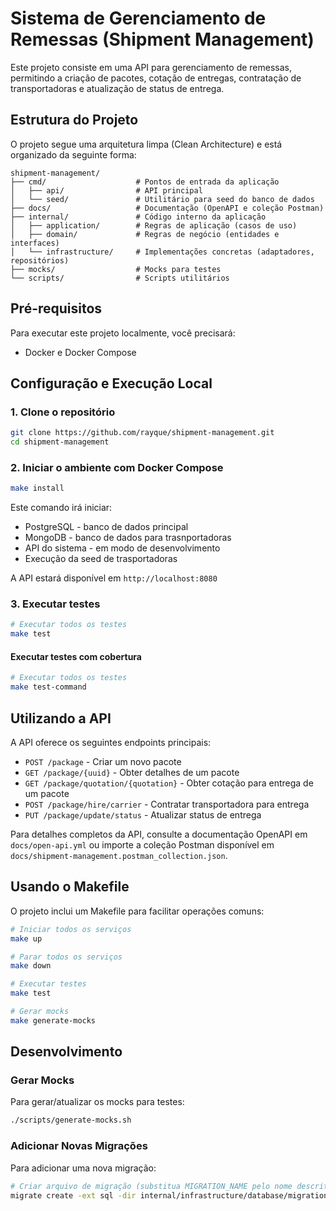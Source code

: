 # Sistema de Gerenciamento de Remessas (Shipment Management)

Este projeto consiste em uma API para gerenciamento de remessas, permitindo a criação de pacotes, cotação de entregas, contratação de transportadoras e atualização de status de entrega.

## Estrutura do Projeto

O projeto segue uma arquitetura limpa (Clean Architecture) e está organizado da seguinte forma:

```
shipment-management/
├── cmd/                    # Pontos de entrada da aplicação
│   ├── api/                # API principal
│   └── seed/               # Utilitário para seed do banco de dados
├── docs/                   # Documentação (OpenAPI e coleção Postman)
├── internal/               # Código interno da aplicação
│   ├── application/        # Regras de aplicação (casos de uso)
│   ├── domain/             # Regras de negócio (entidades e interfaces)
│   └── infrastructure/     # Implementações concretas (adaptadores, repositórios)
├── mocks/                  # Mocks para testes
└── scripts/                # Scripts utilitários
```

## Pré-requisitos

Para executar este projeto localmente, você precisará:

- Docker e Docker Compose

## Configuração e Execução Local

### 1. Clone o repositório

```bash
git clone https://github.com/rayque/shipment-management.git
cd shipment-management
```

### 2. Iniciar o ambiente com Docker Compose

```bash
make install
```

Este comando irá iniciar:
- PostgreSQL - banco de dados principal
- MongoDB - banco de dados para trasnportadoras
- API do sistema - em modo de desenvolvimento
- Execução da seed de trasportadoras

A API estará disponível em `http://localhost:8080`

### 3. Executar testes

```bash
# Executar todos os testes
make test
```

#### Executar testes com cobertura

```bash
# Executar todos os testes
make test-command
```

## Utilizando a API

A API oferece os seguintes endpoints principais:

- `POST /package` - Criar um novo pacote
- `GET /package/{uuid}` - Obter detalhes de um pacote
- `GET /package/quotation/{quotation}` - Obter cotação para entrega de um pacote
- `POST /package/hire/carrier` - Contratar transportadora para entrega
- `PUT /package/update/status` - Atualizar status de entrega

Para detalhes completos da API, consulte a documentação OpenAPI em `docs/open-api.yml` ou importe a coleção Postman disponível em `docs/shipment-management.postman_collection.json`.

## Usando o Makefile

O projeto inclui um Makefile para facilitar operações comuns:

```bash
# Iniciar todos os serviços
make up

# Parar todos os serviços
make down

# Executar testes
make test

# Gerar mocks
make generate-mocks
```

## Desenvolvimento

### Gerar Mocks

Para gerar/atualizar os mocks para testes:

```bash
./scripts/generate-mocks.sh
```

### Adicionar Novas Migrações

Para adicionar uma nova migração:

```bash
# Criar arquivo de migração (substitua MIGRATION_NAME pelo nome descritivo)
migrate create -ext sql -dir internal/infrastructure/database/migrations -seq MIGRATION_NAME
```

